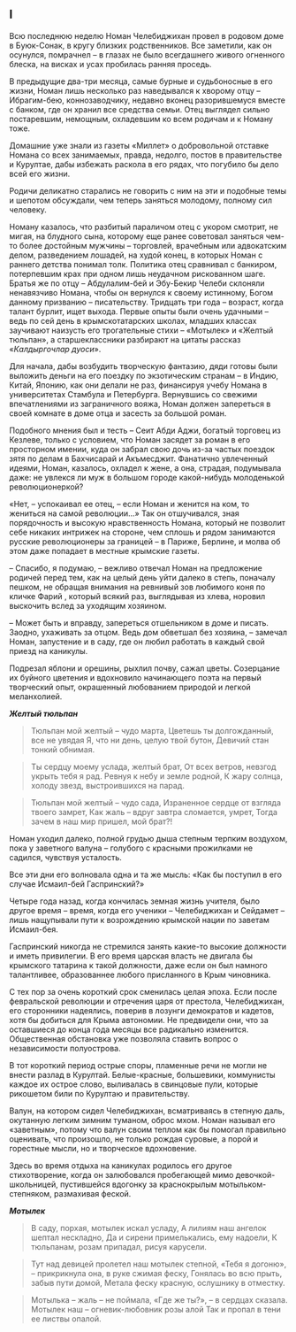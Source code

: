 ## I

Всю последнюю неделю Номан Челебиджихан провел в родовом доме в Буюк-Сонак, в кругу близких родственников.
Все заметили, как он осунулся, помрачнел – в глазах не было всегдашнего живого огненного блеска, на висках и усах пробилась ранняя проседь.

В предыдущие два-три месяца, самые бурные и судьбоносные в его жизни, Номан лишь несколько раз наведывался к хворому отцу – Ибрагим-бею, коннозаводчику, недавно вконец разорившемуся вместе с банком, где он хранил все средства семьи.
Отец выглядел сильно постаревшим, немощным, охладевшим ко всем родичам и к Номану тоже.

Домашние уже знали из газеты «Миллет» о добровольной отставке Номана со всех занимаемых, правда, недолго, постов в правительстве и Курултае, дабы избежать раскола в его рядах, что погубило бы дело всей его жизни.

Родичи деликатно старались не говорить с ним на эти и подобные темы и шепотом обсуждали, чем теперь заняться молодому, полному сил человеку.

Номану казалось, что разбитый параличом отец с укором смотрит, не мигая, на блудного сына, которому еще ранее советовал заняться чем-то более достойным мужчины – торговлей, врачебным или адвокатским делом, разведением лошадей, на худой конец, в которых Номан с раннего детства понимал толк.
Политика отец сравнивал с банкиром, потерпевшим крах при одном лишь неудачном рискованном шаге.
Братья же по отцу – Абдулалим-бей и Эбу-Бекир Челеби склоняли ненавязчиво Номана, чтобы он вернулся к своему истинному, Богом данному призванию – писательству.
Тридцать три года – возраст, когда талант бурлит, ищет выхода.
Первые опыты были очень удачными – ведь по сей день в крымскотатарских школах, младших классах заучивают наизусть его трогательные стихи – «Мотылек» и «Желтый тюльпан», а старшеклассники разбирают на цитаты рассказ «<var>Калдыргочлар дуоси</var>».

Для начала, дабы возбудить творческую фантазию, дяди готовы были выложить деньги на его поездку по экзотическим странам – в Индию, Китай, Японию, как они делали не раз, финансируя учебу Номана в университетах Стамбула и Петербурга.
Вернувшись со свежими впечатлениями из заграничного вояжа, Номан должен запереться в своей комнате в доме отца и засесть за большой роман.

Подобного мнения был и тесть – Сеит Абди Аджи, богатый торговец из Кезлеве, только с условием, что Номан засядет за роман в его просторном имении, куда он забрал свою дочь из-за частых поездок зятя по делам в Бахчисарай и Акъмесджит.
Фанатично увлеченный идеями, Номан, казалось, охладел к жене, а она, страдая, подумывала даже: не увлекся ли муж в большом городе какой-нибудь молоденькой революционеркой?

«Нет, – успокаивал ее отец, – если Номан и женится на ком, то жениться на самой революции...» Так он отшучивался, зная порядочность и высокую нравственность Номана, который не позволит себе никаких интрижек на стороне, чем сплошь и рядом занимаются русские революционеры за границей – в Париже, Берлине, и молва об этом даже попадает в местные крымские газеты.

– Спасибо, я подумаю, – вежливо отвечал Номан на предложение родичей перед тем, как на целый день уйти далеко в степь, поначалу пешком, не обращая внимания на ревнивый зов любимого коня по кличке Фарий , который всякий раз, выглядывая из хлева, норовил выскочить вслед за уходящим хозяином.

– Может быть и вправду, запереться отшельником в доме и писать.
Заодно, ухаживать за отцом.
Ведь дом обветшал без хозяина, – замечал Номан, запустение и в саду, где он любил работать в каждый свой приезд на каникулы.

Подрезал яблони и орешины, рыхлил почву, сажал цветы.
Созерцание их буйного цветения и вдохновило начинающего поэта на первый творческий опыт, окрашенный любованием природой и легкой меланхолией.

***Желтый тюльпан***

> Тюльпан мой желтый – чудо марта,
> Цветешь ты долгожданный, все не увядая 
> Я, что ни день, целую твой бутон,
> Девичий стан тонкий обнимая.

> Ты сердцу моему услада, желтый брат,
> От всех ветров, невзгод укрыть тебя я рад.
> Ревнуя к небу и земле родной,
> К жару солнца, холоду звезд, выстроившихся на парад.

> Тюльпан мой желтый – чудо сада,
> Израненное сердце от взгляда твоего замрет, 
> Как жаль – вдруг завтра сломается, умрет, 
> Тогда зачем в наш мир пришел, мой брат?!

Номан уходил далеко, полной грудью дыша степным терпким воздухом, пока у заветного валуна – голубого с красными прожилками не садился, чувствуя усталость.

Все эти дни его волновала одна и та же мысль:
«Как бы поступил в его случае Исмаил-бей Гаспринский?»

Четыре года назад, когда кончилась земная жизнь учителя, было другое время – время, когда его ученики – Челебиджихан и Сейдамет – лишь нащупывали пути к возрождению крымской нации по заветам Исмаил-бея.

Гаспринский никогда не стремился занять какие-то высокие должности и иметь привилегии.
В его время царская власть не двигала бы крымского татарина к такой должности, даже если он был намного талантливее, образованнее любого присланного в Крым чиновника.

С тех пор за очень короткий срок сменилась целая эпоха.
Если после февральской революции и отречения царя от престола, Челебиджихан, его сторонники надеялись, поверив в лозунги демократов и кадетов, хотя бы добиться для Крыма автономии.
Не предвидели они, что за оставшиеся до конца года месяцы все радикально изменится.
Общественная обстановка уже позволяла ставить вопрос о независимости полуострова.

В тот короткий период острые споры, пламенные речи не могли не внести разлад в Курултай.
Белые-красные, большевики, коммунисты каждое их острое слово, выливалась в свинцовые пули, которые рикошетом били по Курултаю и правительству. 

Валун, на котором сидел Челебиджихан, всматриваясь в степную даль, окутанную легким зимним туманом, оброс мхом.
Номан называл его «заветным», потому что валун своим теплом как бы помогал правильно оценивать, что произошло, не только рождая суровые, а порой и горестные мысли, но и творческое вдохновение.

Здесь во время отдыха на каникулах родилось его другое стихотворение, когда он залюбовался пробегающей мимо девочкой-школьницей, пустившейся вдогонку за краснокрылым мотыльком-степняком, размахивая феской.

***Мотылек***

> В саду, порхая, мотылек искал усладу,
> А лилиям наш ангелок шептал нескладно,
> Да и сирени примелькались, ему надоели,
> К тюльпанам, розам припадал, рисуя карусели.

> Тут над девицей пролетел наш мотылек степной,
> «Тебя я догоню», – прикрикнула она, в руке сжимая феску,
> Гонялась во всю прыть, забыв пути домой,
> Метала феску красную, ослушнику в отместку.

> Мотылька – жаль – не поймала,
> «Где же ты?», – в сердцах сказала.
> Мотылек наш – огневик-любовник розы алой
> Так и пропал в тени ее листвы опалой. 
